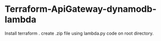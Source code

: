 # Terraform-ApiGateway-dynamodb-lambda
Install terraform .
create .zip file using lambda.py code on root directory.
